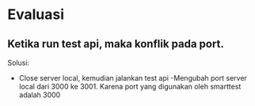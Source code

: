 # Evaluasi

## Ketika run test api, maka konflik pada port.
Solusi:
- Close server local, kemudian jalankan test api
-Mengubah port server local dari 3000 ke 3001. Karena port yang digunakan oleh smarttest adalah 3000